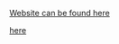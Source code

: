 [Website can be found here](./startbootstrap-modern-business-gh-pages/index.html)

[here](./index.html)
